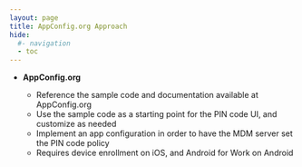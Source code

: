 ```yaml
---
layout: page
title: AppConfig.org Approach
hide:
  #- navigation
  - toc
---
```


<div class="grid cards" markdown>

- <figure markdown="span">
    <!-- ![](../../assets/images/dev-centre-learn.png)
    <caption>LEARN</caption> -->
    </figure>

    **AppConfig.org**
    - Reference the sample code and documentation available at AppConfig.org
    - Use the sample code as a starting point for the PIN code UI, and customize as needed
    - Implement an app configuration in order to have the MDM server set the PIN code policy
    - Requires device enrollment on iOS, and Android for Work on Android

</div>
